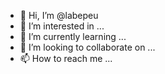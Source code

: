 - 👋 Hi, I’m @labepeu
- 👀 I’m interested in ...
- 🌱 I’m currently learning ...
- 💞️ I’m looking to collaborate on ...
- 📫 How to reach me ...

<!---
labepeu/labepeu is a ✨ special ✨ repository because its `README.md` (this file) appears on your GitHub profile.
You can click the Preview link to take a look at your changes.
--->
